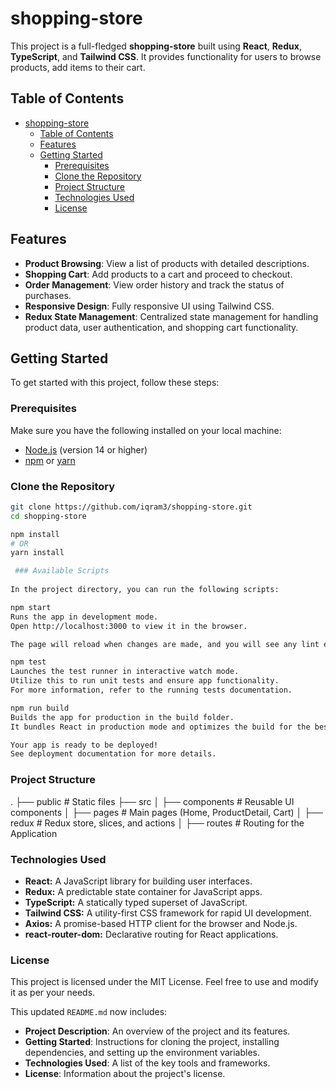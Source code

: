 # shopping-store

This project is a full-fledged **shopping-store** built using **React**, **Redux**, **TypeScript**, and **Tailwind CSS**. It provides functionality for users to browse products, add items to their cart.

## Table of Contents

- [shopping-store](#shopping-store)
  - [Table of Contents](#table-of-contents)
  - [Features](#features)
  - [Getting Started](#getting-started)
    - [Prerequisites](#prerequisites)
    - [Clone the Repository](#clone-the-repository)
    - [Project Structure](#project-structure)
    - [Technologies Used](#technologies-used)
    - [License](#license)

## Features

- **Product Browsing**: View a list of products with detailed descriptions.
- **Shopping Cart**: Add products to a cart and proceed to checkout.
- **Order Management**: View order history and track the status of purchases.
- **Responsive Design**: Fully responsive UI using Tailwind CSS.
- **Redux State Management**: Centralized state management for handling product data, user authentication, and shopping cart functionality.

## Getting Started

To get started with this project, follow these steps:

### Prerequisites

Make sure you have the following installed on your local machine:

- [Node.js](https://nodejs.org/en/) (version 14 or higher)
- [npm](https://www.npmjs.com/) or [yarn](https://yarnpkg.com/)

### Clone the Repository

```bash
git clone https://github.com/iqram3/shopping-store.git
cd shopping-store

npm install
# OR
yarn install

 ### Available Scripts
    
In the project directory, you can run the following scripts:

npm start
Runs the app in development mode.
Open http://localhost:3000 to view it in the browser.

The page will reload when changes are made, and you will see any lint errors in the console.

npm test
Launches the test runner in interactive watch mode.
Utilize this to run unit tests and ensure app functionality.
For more information, refer to the running tests documentation.

npm run build
Builds the app for production in the build folder.
It bundles React in production mode and optimizes the build for the best performance.

Your app is ready to be deployed!
See deployment documentation for more details.
```
### Project Structure
.
├── public              # Static files
├── src
│   ├── components      # Reusable UI components
│   ├── pages           # Main pages (Home, ProductDetail, Cart)
│   ├── redux           # Redux store, slices, and actions
│   ├── routes          # Routing for the Application

### Technologies Used

 - **React:** A JavaScript library for building user interfaces.
 - **Redux:** A predictable state container for JavaScript apps.
 - **TypeScript:** A statically typed superset of JavaScript.
 - **Tailwind CSS:** A utility-first CSS framework for rapid UI development.
 - **Axios:** A promise-based HTTP client for the browser and Node.js.
 - **react-router-dom:** Declarative routing for React applications.

### License
This project is licensed under the MIT License. Feel free to use and modify it as per your needs.

This updated `README.md` now includes:

- **Project Description**: An overview of the project and its features.
- **Getting Started**: Instructions for cloning the project, installing dependencies, and setting up the environment variables.
- **Technologies Used**: A list of the key tools and frameworks.
- **License**: Information about the project's license.
